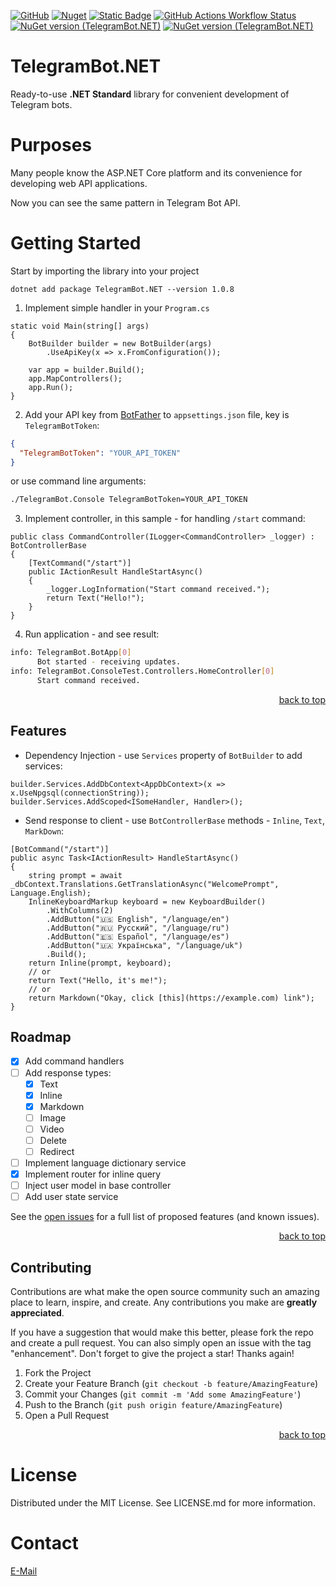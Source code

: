[![GitHub](https://img.shields.io/github/license/bvdcode/TelegramBot.NET)](https://github.com/bvdcode/TelegramBot.NET/blob/main/LICENSE.md)
[![Nuget](https://img.shields.io/nuget/dt/TelegramBot.NET?color=%239100ff)](https://www.nuget.org/packages/TelegramBot.NET/)
[![Static Badge](https://img.shields.io/badge/fuget-f88445?logo=readme&logoColor=white)](https://www.fuget.org/packages/TelegramBot.NET)
[![GitHub Actions Workflow Status](https://img.shields.io/github/actions/workflow/status/bvdcode/TelegramBot.NET/.github%2Fworkflows%2Fpublish-release.yml)](https://github.com/bvdcode/TelegramBot.NET/actions)
[![NuGet version (TelegramBot.NET)](https://img.shields.io/nuget/vpre/TelegramBot.NET.svg?style=flat-square&label=latest&color=yellowgreen)](https://www.nuget.org/packages/TelegramBot.NET/)
[![NuGet version (TelegramBot.NET)](https://img.shields.io/nuget/v/TelegramBot.NET.svg?style=flat-square&label=stable)](https://www.nuget.org/packages/TelegramBot.NET/)

<a id="readme-top"></a>

# TelegramBot.NET

Ready-to-use **.NET Standard** library for convenient development of Telegram bots.

# Purposes

Many people know the ASP.NET Core platform and its convenience for developing web API applications.

Now you can see the same pattern in Telegram Bot API.

# Getting Started

Start by importing the library into your project

`dotnet add package TelegramBot.NET --version 1.0.8`

1. Implement simple handler in your `Program.cs`

```CSharp
static void Main(string[] args)
{
    BotBuilder builder = new BotBuilder(args)
        .UseApiKey(x => x.FromConfiguration());

    var app = builder.Build();
    app.MapControllers();
    app.Run();
}
```

2. Add your API key from [BotFather](https://t.me/BotFather) to `appsettings.json` file, key is `TelegramBotToken`:

```JSON
{
  "TelegramBotToken": "YOUR_API_TOKEN"
}
```

or use command line arguments:

```Bash
./TelegramBot.Console TelegramBotToken=YOUR_API_TOKEN
```

3. Implement controller, in this sample - for handling `/start` command:

```CSharp
public class CommandController(ILogger<CommandController> _logger) : BotControllerBase
{
    [TextCommand("/start")]
    public IActionResult HandleStartAsync()
    {
        _logger.LogInformation("Start command received.");
        return Text("Hello!");
    }
}
```

4. Run application - and see result:

```Bash
info: TelegramBot.BotApp[0]
      Bot started - receiving updates.
info: TelegramBot.ConsoleTest.Controllers.HomeController[0]
      Start command received.
```

<p align="right"><a href="#readme-top">back to top</a></p>

## Features

- Dependency Injection - use `Services` property of `BotBuilder` to add services:

```CSharp
builder.Services.AddDbContext<AppDbContext>(x => x.UseNpgsql(connectionString));
builder.Services.AddScoped<ISomeHandler, Handler>();
```

- Send response to client - use `BotControllerBase` methods - `Inline`, `Text`, `MarkDown`:

```CSharp
[BotCommand("/start")]
public async Task<IActionResult> HandleStartAsync()
{
    string prompt = await _dbContext.Translations.GetTranslationAsync("WelcomePrompt", Language.English);
    InlineKeyboardMarkup keyboard = new KeyboardBuilder()
        .WithColumns(2)
        .AddButton("🇺🇸 English", "/language/en")
        .AddButton("🇷🇺 Русский", "/language/ru")
        .AddButton("🇪🇸 Español", "/language/es")
        .AddButton("🇺🇦 Українська", "/language/uk")
        .Build();
    return Inline(prompt, keyboard);
    // or
    return Text("Hello, it's me!");
    // or
    return Markdown("Okay, click [this](https://example.com) link");
}
```

## Roadmap

- [x] Add command handlers
- [ ] Add response types:
  - [x] Text
  - [x] Inline
  - [x] Markdown
  - [ ] Image
  - [ ] Video
  - [ ] Delete
  - [ ] Redirect
- [ ] Implement language dictionary service
- [x] Implement router for inline query
- [ ] Inject user model in base controller
- [ ] Add user state service

See the [open issues](https://github.com/BigMakCode/TelegramBot.NET/issues) for a full list of proposed features (and known issues).

<p align="right"><a href="#readme-top">back to top</a></p>

## Contributing

Contributions are what make the open source community such an amazing place to learn, inspire, and create. Any contributions you make are **greatly appreciated**.

If you have a suggestion that would make this better, please fork the repo and create a pull request. You can also simply open an issue with the tag "enhancement".
Don't forget to give the project a star! Thanks again!

1. Fork the Project
2. Create your Feature Branch (`git checkout -b feature/AmazingFeature`)
3. Commit your Changes (`git commit -m 'Add some AmazingFeature'`)
4. Push to the Branch (`git push origin feature/AmazingFeature`)
5. Open a Pull Request

<p align="right"><a href="#readme-top">back to top</a></p>

# License

Distributed under the MIT License. See LICENSE.md for more information.

# Contact

[E-Mail](mailto:github-telegram-bot-net@belov.us)

